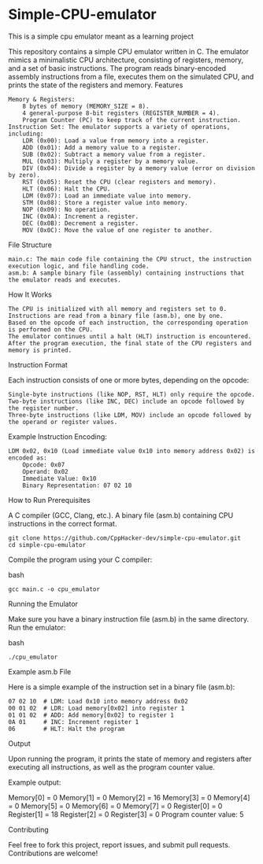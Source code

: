 # Simple-CPU-emulator

This is a simple cpu emulator meant as a learning project

This repository contains a simple CPU emulator written in C. The emulator mimics a minimalistic CPU architecture, consisting of registers, memory, and a set of basic instructions. The program reads binary-encoded assembly instructions from a file, executes them on the simulated CPU, and prints the state of the registers and memory.
Features

    Memory & Registers:
        8 bytes of memory (MEMORY_SIZE = 8).
        4 general-purpose 8-bit registers (REGISTER_NUMBER = 4).
        Program Counter (PC) to keep track of the current instruction.
    Instruction Set: The emulator supports a variety of operations, including:
        LDR (0x00): Load a value from memory into a register.
        ADD (0x01): Add a memory value to a register.
        SUB (0x02): Subtract a memory value from a register.
        MUL (0x03): Multiply a register by a memory value.
        DIV (0x04): Divide a register by a memory value (error on division by zero).
        RST (0x05): Reset the CPU (clear registers and memory).
        HLT (0x06): Halt the CPU.
        LDM (0x07): Load an immediate value into memory.
        STM (0x08): Store a register value into memory.
        NOP (0x09): No operation.
        INC (0x0A): Increment a register.
        DEC (0x0B): Decrement a register.
        MOV (0x0C): Move the value of one register to another.

File Structure

    main.c: The main code file containing the CPU struct, the instruction execution logic, and file handling code.
    asm.b: A sample binary file (assembly) containing instructions that the emulator reads and executes.

How It Works

    The CPU is initialized with all memory and registers set to 0.
    Instructions are read from a binary file (asm.b), one by one.
    Based on the opcode of each instruction, the corresponding operation is performed on the CPU.
    The emulator continues until a halt (HLT) instruction is encountered.
    After the program execution, the final state of the CPU registers and memory is printed.

Instruction Format

Each instruction consists of one or more bytes, depending on the opcode:

    Single-byte instructions (like NOP, RST, HLT) only require the opcode.
    Two-byte instructions (like INC, DEC) include an opcode followed by the register number.
    Three-byte instructions (like LDM, MOV) include an opcode followed by the operand or register values.

Example Instruction Encoding:

    LDM 0x02, 0x10 (Load immediate value 0x10 into memory address 0x02) is encoded as:
        Opcode: 0x07
        Operand: 0x02
        Immediate Value: 0x10
        Binary Representation: 07 02 10

How to Run
Prerequisites

A C compiler (GCC, Clang, etc.).
A binary file (asm.b) containing CPU instructions in the correct format.

    git clone https://github.com/CppHacker-dev/simple-cpu-emulator.git
    cd simple-cpu-emulator

Compile the program using your C compiler:

bash

    gcc main.c -o cpu_emulator

Running the Emulator

Make sure you have a binary instruction file (asm.b) in the same directory.
Run the emulator:

bash

    ./cpu_emulator

Example asm.b File

Here is a simple example of the instruction set in a binary file (asm.b):

    07 02 10  # LDM: Load 0x10 into memory address 0x02
    00 01 02  # LDR: Load memory[0x02] into register 1
    01 01 02  # ADD: Add memory[0x02] to register 1
    0A 01     # INC: Increment register 1
    06        # HLT: Halt the program

Output

Upon running the program, it prints the state of memory and registers after executing all instructions, as well as the program counter value.

Example output:

Memory[0] = 0 
Memory[1] = 0 
Memory[2] = 16
Memory[3] = 0 
Memory[4] = 0 
Memory[5] = 0 
Memory[6] = 0 
Memory[7] = 0 
Register[0] = 0 
Register[1] = 18 
Register[2] = 0 
Register[3] = 0 
Program counter value: 5

Contributing

Feel free to fork this project, report issues, and submit pull requests. Contributions are welcome!
